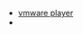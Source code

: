 
- [vmware player](https://softwareupdate.vmware.com/cds/vmw-desktop/player/17.6.2/24409262/windows/core/)
- 
